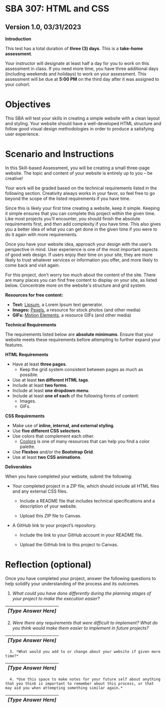 # **SBA 307: HTML and CSS**

Version 1.0, 03/31/2023  
---

**Introduction**

This test has a total duration of **three (3) days**. This is a **take-home assessment**. 

Your instructor will designate at least half a day for you to work on this assessment in class. If you need more time, you have three additional days (including weekends and holidays) to work on your assessment. This assessment will be due at **5:00 PM** on the third day after it was assigned to your cohort.

# **Objectives**

This SBA will test your skills in creating a simple website with a clean layout and styling. Your website should have a well-developed HTML structure and follow good visual design methodologies in order to produce a satisfying user experience.

# **Scenario and Instructions**

In this Skill-based Assessment, you will be creating a small three-page website. The topic and content of your website is entirely up to you – be creative\! 

Your work will be graded based on the technical requirements listed in the following section. Creativity always works in your favor, so feel free to go beyond the scope of the listed requirements if you have time.

Since this is likely your first time creating a website, keep it simple. Keeping it simple ensures that you can complete this project within the given time. Like most projects you’ll encounter, you should finish the absolute requirements first, and *then* add complexity if you have time. This also gives you a better idea of what you can get done in the given time if you were to do it again with more requirements.

Once you have your website idea, approach your design with the user’s perspective in mind. User experience is one of the most important aspects of good web design. If users enjoy their time on your site, they are more likely to trust whatever services or information you offer, and more likely to come back and visit again.

For this project, don’t worry too much about the content of the site. There are many places you can find free content to display on your site, as listed below. Concentrate more on the website's structure and grid system.

**Resources for free content:**

* **Text:** [Lipsum](https://www.lipsum.com/), a Lorem Ipsum text generator.  
* **Images:** [Pexels](https://www.pexels.com/), a resource for stock photos (and other media)  
* **GIFs:** [Motion Elements](https://www.motionelements.com/search/gif), a resource GIFs (and other media)

**Technical Requirements**

The requirements listed below are **absolute minimums**. Ensure that your website meets these requirements before attempting to further expand your features.

**HTML Requirements**

* Have at least **three pages**.  
  * Keep the grid system consistent between pages as much as possible.  
* Use at least **ten different HTML tags**.    
* Include at least **two forms**.  
* Include at least **one dropdown menu**.  
* Include at least **one of each** of the following forms of content:    
  * Images.  
  * GIFs.  

**CSS Requirements**

* Make use of **inline, internal, and external styling**.  
* Use **five different CSS selectors**.  
* Use colors that complement each other.  
  * [Coolors](https://coolors.co/palettes/trending) is one of many resources that can help you find a color palette.  
* Use **Flexbox** and/or the **Bootstrap Grid**.  
* Use at least **two CSS animations**.

**Deliverables**

When you have completed your website, submit the following:

* Your completed project in a ZIP file, which should include all HTML files and any external CSS files. 

  * Include a README file that includes technical specifications and a description of your website.

  * Upload this ZIP file to Canvas.

* A GitHub link to your project’s repository.

  * Include the link to your GitHub account in your README file.

  * Upload the GitHub link to this project to Canvas.

# **Reflection (optional)**

Once you have completed your project, answer the following questions to help solidify your understanding of the process and its outcomes.

1. *What could you have done differently during the planning stages of your project to make the execution easier?*

| *\[Type Answer Here\]* |
| :---- |

   2. *Were there any requirements that were difficult to implement? What do you think would make them easier to implement in future projects?*

| *\[Type Answer Here\]* |
| :---- |

      3. *What would you add to or change about your website if given more time?*

| *\[Type Answer Here\]* |
| :---- |

      4. *Use this space to make notes for your future self about anything that you think is important to remember about this process, or that may aid you when attempting something similar again.*

| *\[Type Answer Here\]* |
| :---- |

